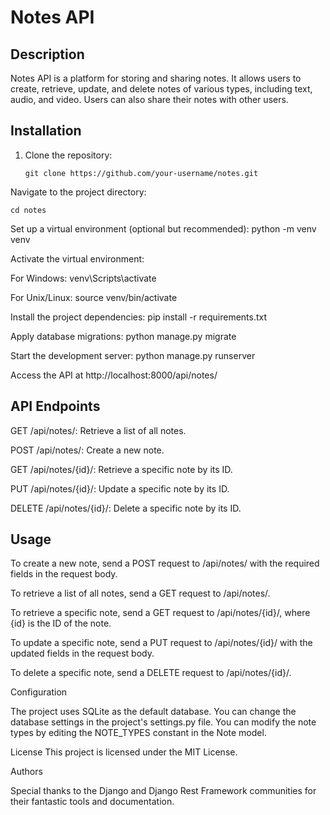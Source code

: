 # Notes API

## Description

Notes API is a platform for storing and sharing notes. It allows users to create, retrieve, update, and delete notes of various types, including text, audio, and video. Users can also share their notes with other users.

## Installation

1. Clone the repository:

   ```shell
   git clone https://github.com/your-username/notes.git

Navigate to the project directory:
   ```shell
cd notes
```
Set up a virtual environment (optional but recommended):
python -m venv venv


Activate the virtual environment:

For Windows:
venv\Scripts\activate

For Unix/Linux:
source venv/bin/activate

Install the project dependencies:
pip install -r requirements.txt

Apply database migrations:
python manage.py migrate

Start the development server:
python manage.py runserver


Access the API at http://localhost:8000/api/notes/

## API Endpoints

GET /api/notes/: Retrieve a list of all notes.

POST /api/notes/: Create a new note.

GET /api/notes/{id}/: Retrieve a specific note by its ID.

PUT /api/notes/{id}/: Update a specific note by its ID.

DELETE /api/notes/{id}/: Delete a specific note by its ID.




## Usage

To create a new note, send a POST request to /api/notes/ with the required fields in the request body.

To retrieve a list of all notes, send a GET request to /api/notes/.

To retrieve a specific note, send a GET request to /api/notes/{id}/, where {id} is the ID of the note.

To update a specific note, send a PUT request to /api/notes/{id}/ with the updated fields in the request body.

To delete a specific note, send a DELETE request to /api/notes/{id}/.



Configuration

The project uses SQLite as the default database. You can change the database settings in the project's settings.py file.
You can modify the note types by editing the NOTE_TYPES constant in the Note model.

License
This project is licensed under the MIT License.

Authors

Special thanks to the Django and Django Rest Framework communities for their fantastic tools and documentation.
